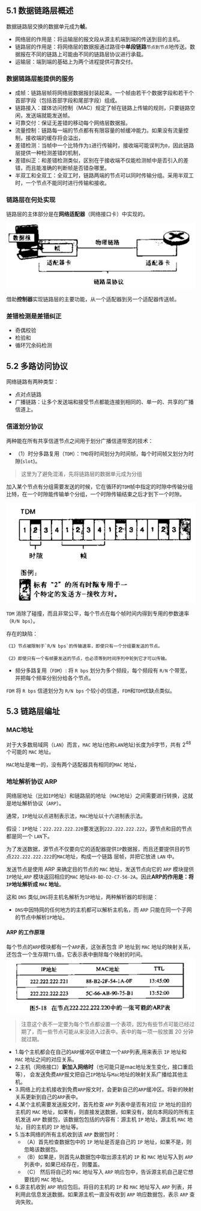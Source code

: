 ## 5.1 数据链路层概述

数据链路层交换的数据单元成为**帧**。

- 网络层的作用是：将运输层的报文段从源主机端到端的传送到目的主机。
- 链路层的作用是：将网络层的数据报通过路径中**单段链路**`节点到节点`地传送。数据报在不同的链路上可能由不同的链路层协议进行承载。
- 运输层：端到端的基础上为两个进程提供可靠交付。

### 数据链路层能提供的服务
- 成帧：链路层帧将网络层数据报封装起来。一个帧由若干个数据字段和若干个首部字段（包括首部字段和尾部字段）组成。
- 链路接入：媒体访问控制（MAC）规定了帧在链路上传输的规则，只要链路空闲，发送端就能发送帧。
- 可靠交付：保证无差错的移动每个网络层数据报。
- 流量控制：链路每一端的节点都有有限容量的帧缓冲能力。如果没有流量控制，接收端的缓存将会溢出，
- 差错检测：当帧中一个比特作为`1`进行传输时，接收端可能误判为`0`，因此链路层提供一种检测差错的机制，
- 差错纠正：和差错检测类似，区别在于接收端不仅能检测帧中是否引入的差错，而且能准确的判断帧是否错杂哪里。
- 半双工和全双工：全双工时，链路两端的节点可以同时传输分组。采用半双工时，一个节点不能同时进行传输和接收。

### 链路层在何处实现

链路层的主体部分是在**网络适配器**（网络接口卡）中实现的。

![](./img/链路层协议.png)

借助**控制器**实现链路层的主要功能，从一个适配器到另一个适配器传送帧。

### 差错检测是差错纠正

- 奇偶校验
- 检验和
- 循环冗余码检测

## 5.2 多路访问协议

网络链路有两种类型：
- 点对点链路
- 广播链路：让多个发送端和接受节点都能连接到相同的、单一的、共享的广播信道上。

### 信道划分协议

两种能在所有共享信道节点之间用于划分广播信道带宽的技术：

- （1）时分多路复用（`TDM`）：`TMD`将时间划分为时间帧，每个时间帧又划分为时隙(`slot`)。
> 这里为了避免混淆，先将链路层的数据单元成为分组

加入某个节点有分组需要发送的时候，它在循环的`TDM`帧中指定的时隙中传输分组比特，在一个时隙能传输单个分组，一个时隙传输结束之后才到下一个时隙。

![](./img/链路层协议01.png)

`TDM` 消除了碰撞，而且非常公平，每个节点在每个帧时间内得到专用的参数速率（`R/N bps`）。

存在的缺陷：

    《1》节点被限制于`R/N bps`的传输速率，即使只有一个分组要发送的节点。

    《2》即使只有一个有帧要发送的节点，也必须等到时间序列中轮到它才可以传输。

- 频分多路复用（`FDM`）: 将 `R bps` 划分为多个频段，每个频段有 `R/N` 个带宽，并把每个频率分别分给各个节点。

`FDM` 将 `R bps` 信道划分为 `R/N bps` 个较小的信道，`FDM`和`TDM`优缺点类似。

## 5.3 链路层编址

### MAC地址

对于大多数局域网（`LAN`）而言，`MAC` 地址(也称`LAN`地址)长度为6字节，共有 2<sup>48</sup> 个可能的 `MAC` 地址。

`MAC`地址是唯一的，没有两个适配器具有相同的`MAC` 地址，

### 地址解析协议 ARP

网络层地址（比如`IP`地址）和链路层的地址（`MAC`地址）之间需要进行转换，这就是地址解析协议（`ARP`）。

通常，`IP`地址以点进制表示法，`MAC`地址以十六进制表示法。

假设：`IP`地址：`222.222.222.220`要发送到`222.222.222.222`，源节点和目的节点都是同一个 `LAN`下。

为了发送数据，源节点不仅要向它的适配器提供`IP`数据报，而且还要提供目的节点`222.222.222.222`的`MAC`地址，构成一个链路 层帧，并把它放进 `LAN` 中。

发送节点是使用 ARP 来确定目的节点的 `MAC` 地址，发送节点向它的 `ARP` 模块提供 `IP`地址,`ARP` 模块返回相应的`MAC` 地址`49-BD-D2-C7-56-2A`。因此**ARP的作用是：将`IP`地址解析成 `MAC` 地址**。

这和 `DNS` 类似,`DNS`将主机名解析为`IP`地址，两种解析器的却别是：
- `DNS`中因特网的任何地方的主机都可以解析主机名，而 `ARP` 只能在同一个子网的节点中解析`IP`地址。

#### ARP 的工作原理
每个节点的`ARP`模块都有一个`ARP`表，这张表包含 IP 地址到 `MAC` 地址的映射关系，还包含一个生存期`TTL`值，它表示表中删除每个映射的时间。
![](./img/链路层协议02.png)

> 注意这个表不一定要为每个节点都设置一个表项，因为有些节点可能已经过期了，而一些节点可能从来没进入过表中。表中的每一项一般放置 20 分钟就过期。

- 1.每个主机都会在自己的`ARP`缓冲区中建立一个`ARP`列表,用来表示 `IP` 地址和 `MAC` 地址之间的对应关系。
- 2.主机（网络接口）**新加入网络时**（也可能只是mac地址发生变化，接口重启等）， 会发送免费`ARP`报文把自己`IP`地址与`Mac`地址的映射关系广播给其他主机。
- 3.网络上的主机接收到免费`ARP`报文时，会更新自己的`ARP`缓冲区。将新的映射关系更新到自己的`ARP`表中。
- 4.某个主机需要发送报文时，首先检查 `ARP` 列表中是否有对应 `IP` 地址的目的主机的 `MAC` 地址，如果有，则直接发送数据，如果没有，就向本网段的所有主机发送 `ARP` 数据包，该数据包包括的内容有：源主机 `IP` 地址，源主机 `MAC` 地址，目的主机的 `IP` 地址等。
- 5.当本网络的所有主机收到该 `ARP` 数据包时：
  - （A）首先检查数据包中的 `IP` 地址是否是自己的 `IP` 地址，如果不是，则忽略该数据包。
  - （B）如果是，则首先从数据包中取出源主机的 `IP` 和 `MAC` 地址写入到 `ARP` 列表中，如果已经存在，则覆盖。
  - （C） 然后将自己的 `MAC` 地址写入 `ARP` 响应包中，告诉源主机自己是它想要找的 `MAC` 地址。
- 6.源主机收到 `ARP` 响应包后。将目的主机的 `IP` 和 `MAC` 地址写入 `ARP` 列表，并利用此信息发送数据。如果源主机一直没有收到 `ARP` 响应数据包，表示 `ARP` 查询失败。

